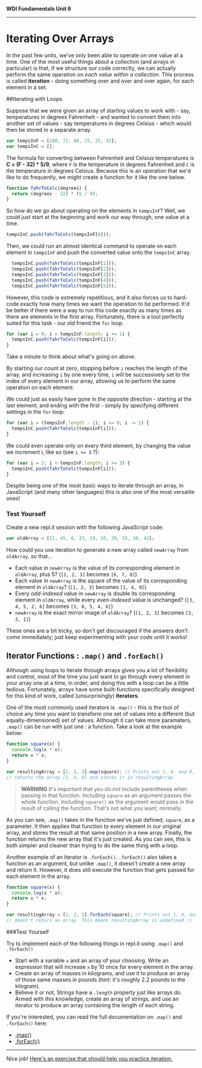 **WDI Fundamentals Unit 6**

---

# Iterating Over Arrays

In the past few units, we've only been able to operate on one value at a time. One of the most useful things about a collection (and arrays in particular) is that, if we structure our code correctly, we can actually perform the same operation on *each value within a collection*. This process is called **iteration** - doing something over and over and over again, for each element in a set.

##Iterating with Loops

Suppose that we were given an array of starting values to work with - say, temperatures in degrees Fahrenheit - and wanted to convert them into another set of values - say temperatures in degrees Celsius - which would then be stored in a separate array.

```javascript
var tempsInF = [100, 72, 88, 15, 25, 32];
var tempsInC = [];
```

The formula for converting between Fahrenheit and Celsius temperatures is **C = (F - 32) * 5/9**, where `F` is the temperature in degrees Fahrenheit and `C` is the temperature in degrees Celsius. Because this is an operation that we'd like to do frequently, we might create a function for it like the one below.

```javascript
function fahrToCelc(degrees) {
  return (degrees - 32) * (5 / 9);
}
```

So how do we go about operating on the elements in `tempsInF`? Well, we could just start at the beginning and work our way through, one value at a time.

```javascript
tempsInC.push(fahrToCelc(tempsInF[0]));
```

Then, we could run an almost identical command to operate on each element in `tempsInF` and push the converted value onto the `tempsInC` array.

```javascript
  tempsInC.push(fahrToCelc(tempsInF[1]));
  tempsInC.push(fahrToCelc(tempsInF[2]));
  tempsInC.push(fahrToCelc(tempsInF[3]));
  tempsInC.push(fahrToCelc(tempsInF[4]));
  tempsInC.push(fahrToCelc(tempsInF[5]));
```

However, this code is extremely repetitious, and it also forces us to hard-code exactly how many times we want the operation to be performed. It'd be better if there were a way to run this code exactly as many times as there are elements in the first array. Fortunately, there is a tool perfectly suited for this task - our old friend the `for` loop.

```javascript
for (var i = 0; i < tempsInF.length; i += 1) {
  tempsInC.push(fahrToCelc(tempsInF[i]));
}
```

Take a minute to think about what's going on above.

By starting our count at zero, stopping before `i` reaches the length of the array, and increasing `i` by one every time, `i` will be successively set to the index of every element in our array, allowing us to perform the same operation on each element.

We could just as easily have gone in the opposite direction - starting at the last element, and ending with the first - simply by specifying different settings in the `for` loop:

```javascript
for (var i = (tempsInF.length - 1); i >= 0; i -= 1) {
  tempsInC.push(fahrToCelc(tempsInF[i]));
}
```

We could even operate only on every third element, by changing the value we increment i, like so (see `i += 3` ?):

```javascript
for (var i = 2; i < tempsInF.length; i += 3) {
  tempsInC.push(fahrToCelc(tempsInF[i]));
}
```

Despite being one of the most basic ways to iterate through an array, in JavaScript (and many other languages) this is also one of the most versatile ones!

### Test Yourself

Create a new repl.it session with the following JavaScript code:

```javascript
var oldArray = [12, 45, 6, 23, 19, 20, 20, 15, 30, 42];
```

How could you use iteration to generate a new array called `newArray` from `oldArray`, so that...
* Each value in `newArray` is the value of its corresponding element in `oldArray`, plus 5? (`[1, 2, 3]` becomes `[6, 7, 8]`)
* Each value in `newArray` is the square of the value of its corresponding element in `oldArray`? (`[1, 2, 3]` becomes `[1, 4, 9]`)
* Every *odd-indexed* value in `newArray` is double its corresponding element in `oldArray`, while every *even-indexed* value is unchanged? (`[3, 4, 5, 2, 6]` becomes `[3, 8, 5, 4, 6]`)
* `newArray` is the exact mirror image of `oldArray`? (`[1, 2, 3]` becomes `[3, 2, 1]`)

These ones are a bit tricky, so don't get discouraged if the answers don't come immediately; just keep experimenting with your code until it works!

## Iterator Functions : `.map()` and `.forEach()`

Although using loops to iterate through arrays gives you a lot of flexibility and control, most of the time you just want to go through every element in your array one at a time, in order, and doing this with a loop can be a little tedious. Fortunately, arrays have some built-functions specifically designed for this kind of work, called (unsurprisingly) **iterators**.

One of the most commonly used iterators is `.map()` - this is the tool of choice any time you want to transform one set of values into a different (but equally-dimensioned) set of values. Although it can take more paramaters, `.map()` can be run with just one : a function. Take a look at the example below:

```javascript
function square(x) {
  console.log(x * x);
  return x * x;
}

var resultingArray = [1, 2, 3].map(square); // Prints out 1, 4, and 9, then
// returns the array [1, 4, 9] and stores it in resultingArray
```

>**WARNING** It's important that you *do not* include parentheses when passing in that function. Including `square` as an argument passes the whole function. Including `square()` as the argument would pass in the result of calling the function. That's not what you want, normally.

As you can see, `.map()` takes in the function we've just defined, `square`, as a parameter. It then applies that function to every element in our original array, and stores the result at that same position in a new array. Finally, the function returns the new array that it's just created. As you can see, this is both simpler and cleaner than trying to do the same thing with a loop.

Another example of an iterator is `.forEach()`. `.forEach()` also takes a function as an argument, but unlike `.map()`, it doesn't create a new array and return it. However, it does still execute the function that gets passed for each element in the array.

```javascript
function square(x) {
  console.log(x * x);
  return x * x;
}

var resultingArray = [1, 2, 3].forEach(square); // Prints out 1, 4, and 9, but
// doesn't return an array. This means resultingArray is undefined :(
```

###Test Yourself

Try to implement each of the following things in repl.it using `.map()` and `.forEach()`
* Start with a variable `x` and an array of your choosing. Write an expression that will increase `x` by 10 once for every element in the array.
* Create an array of masses in kilograms, and use it to produce an array of those same masses in pounds (hint: it's roughly 2.2 pounds to the kilogram).
* Believe it or not, Strings have a `.length` property just like arrays do. Armed with this knowledge, create an array of strings, and use an iterator to produce an array containing the length of each string.

If you're interested, you can read the full documentation on `.map()` and `.forEach()` here:
* [.map()](https://developer.mozilla.org/en-US/docs/Web/JavaScript/Reference/Global_Objects/Array/map)
* [.forEach()](https://developer.mozilla.org/en-US/docs/Web/JavaScript/Reference/Global_Objects/Array/forEach)

---

Nice job! [Here's an exercise that should help you practice iteration.](07_exercise.md) 

